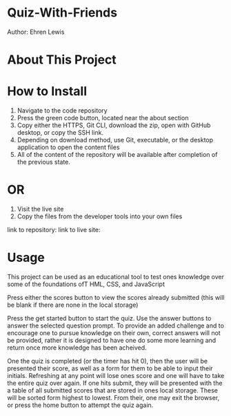 # Quiz-With-Friends

Author: Ehren Lewis

# About This Project


# How to Install

1. Navigate to the code repository
2. Press the green code button, located near the about section
3. Copy either the HTTPS, Git CLI, download the zip, open with GitHub desktop, or copy the SSH link.
4. Depending on download method, use Git, executable, or the desktop application to open the content files
5. All of the content of the repository will be available after completion of the previous state.

# OR

1. Visit the live site
2. Copy the files from the developer tools into your own files

link to repository: 
link to live site: 

# Usage

This project can be used as an educational tool to test ones knowledge over 
some of the foundations ofT HML, CSS, and JavaScript

Press either the scores button to view the scores already submitted (this will be blank if there are none in the local storage)

Press the get started button to start the quiz. Use the answer buttons to answer
the selected question prompt. To provide an added challenge and to 
encourage one to pursue knowledge on their own, correct answers will not
be provided, rather it is designed to have one do some more learning and return
once more knowledge has been acheived.

One the quiz is completed (or the timer has hit 0), then the user will be presented their score, as well as a form for them to be able to input their
initials. Refreshing at any point will lose ones score and one will have to take the entire quiz over again. If one hits submit, they will be presented with the a table of all submitted scores that are stored in ones local storage. These will be sorted form highest to lowest. From their, one may exit the browser, or press the home button to attempt the quiz again.
